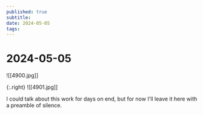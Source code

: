 ```yaml
---
published: true
subtitle: 
date: 2024-05-05
tags: 
---
```


# 2024-05-05
![[4900.jpg]] 

{:.right} 
![[4901.jpg]]

I could talk about this work for days on end, but for now I'll leave it here with a preamble of silence. 
